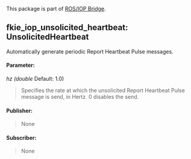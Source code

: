 This package is part of [ROS/IOP Bridge](https://github.com/fkie/iop_core/blob/master/README.md).


## fkie_iop_unsolicited_heartbeat: UnsolicitedHeartbeat

Automatically generate periodic Report Heartbeat Pulse messages.

#### Parameter:

_hz (double_ Default: 1.0)

> Specifies the rate at which the unsolicited Report Heartbeat Pulse message is send, in Hertz. 0 disables the send.

#### Publisher:

> None

#### Subscriber:

> None

